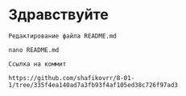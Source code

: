 # Здравствуйте

`Редактирование файла README.md`

```
nano README.md
```

`Ссылка на коммит`

```
https://github.com/shafikovrr/8-01-1/tree/335f4ea140ad7a3fb93f4af105ed38c726f97ad3
```
